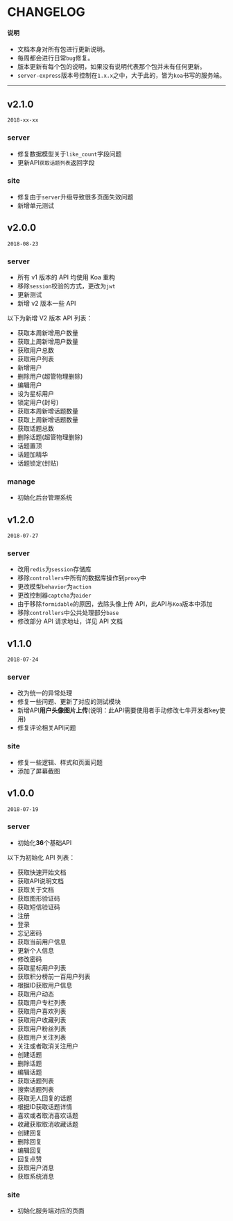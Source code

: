 # CHANGELOG

#### 说明

  * 文档本身对所有包进行更新说明。
  * 每周都会进行日常`bug`修复。
  * 版本更新有每个包的说明，如果没有说明代表那个包并未有任何更新。
  * `server-express`版本号控制在`1.x.x`之中，大于此的，皆为`koa`书写的服务端。

---

## v2.1.0

`2018-xx-xx`

### server

  - 修复数据模型关于`like_count`字段问题
  - 更新API`获取话题列表`返回字段

### site

  - 修复由于`server`升级导致很多页面失效问题
  - 新增单元测试

## v2.0.0

`2018-08-23`

### server

  - 所有 v1 版本的 API 均使用 Koa 重构
  - 移除`session`校验的方式，更改为`jwt`
  - 更新测试
  - 新增 v2 版本一些 API

以下为新增 V2 版本 API 列表：

  - 获取本周新增用户数量
  - 获取上周新增用户数量
  - 获取用户总数
  - 获取用户列表
  - 新增用户
  - 删除用户(超管物理删除)
  - 编辑用户
  - 设为星标用户
  - 锁定用户(封号)
  - 获取本周新增话题数量
  - 获取上周新增话题数量
  - 获取话题总数
  - 删除话题(超管物理删除)
  - 话题置顶
  - 话题加精华
  - 话题锁定(封贴)

### manage

  - 初始化后台管理系统

## v1.2.0

`2018-07-27`

### server

  - 改用`redis`为`session`存储库
  - 移除`controllers`中所有的数据库操作到`proxy`中
  - 更改模型`behavior`为`action`
  - 更改控制器`captcha`为`aider`
  - 由于移除`formidable`的原因，去除头像上传 API，此API与`Koa`版本中添加
  - 移除`controllers`中公共处理部分`base`
  - 修改部分 API 请求地址，详见 API 文档

## v1.1.0

`2018-07-24`

### server

  - 改为统一的异常处理
  - 修复一些问题、更新了对应的测试模块
  - 新增API**用户头像图片上传**(说明：此API需要使用者手动修改七牛开发者key使用)
  - 修复评论相关API问题

### site

  - 修复一些逻辑、样式和页面问题
  - 添加了屏幕截图

## v1.0.0

`2018-07-19`

### server

  - 初始化**36**个基础API

以下为初始化 API 列表：

  - 获取快速开始文档
  - 获取API说明文档
  - 获取关于文档
  - 获取图形验证码
  - 获取短信验证码
  - 注册
  - 登录
  - 忘记密码
  - 获取当前用户信息
  - 更新个人信息
  - 修改密码
  - 获取星标用户列表
  - 获取积分榜前一百用户列表
  - 根据ID获取用户信息
  - 获取用户动态
  - 获取用户专栏列表
  - 获取用户喜欢列表
  - 获取用户收藏列表
  - 获取用户粉丝列表
  - 获取用户关注列表
  - 关注或者取消关注用户
  - 创建话题
  - 删除话题
  - 编辑话题
  - 获取话题列表
  - 搜索话题列表
  - 获取无人回复的话题
  - 根据ID获取话题详情
  - 喜欢或者取消喜欢话题
  - 收藏获取取消收藏话题
  - 创建回复
  - 删除回复
  - 编辑回复
  - 回复点赞
  - 获取用户消息
  - 获取系统消息

### site

  - 初始化服务端对应的页面

